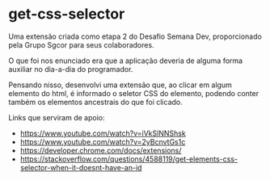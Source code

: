 # get-css-selector
Uma extensão criada como etapa 2 do Desafio Semana Dev, proporcionado pela Grupo Sgcor para seus colaboradores.

O que foi nos enunciado era que a aplicação deveria de alguma forma auxiliar no dia-a-dia do programador.

Pensando nisso, desenvolvi uma extensão que, ao clicar em algum elemento do html, é informado o seletor CSS do elemento, podendo conter também os elementos ancestrais do que foi clicado.

Links que serviram de apoio:
* https://www.youtube.com/watch?v=iVkSlNNShsk
* https://www.youtube.com/watch?v=2yBcnvtGs1c
* https://developer.chrome.com/docs/extensions/
* https://stackoverflow.com/questions/4588119/get-elements-css-selector-when-it-doesnt-have-an-id
